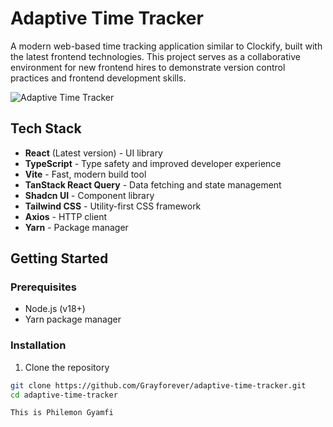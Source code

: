 # Adaptive Time Tracker

A modern web-based time tracking application similar to Clockify, built with the latest frontend technologies. This project serves as a collaborative environment for new frontend hires to demonstrate version control practices and frontend development skills.

![Adaptive Time Tracker](https://placeholder.com/logo)

## Tech Stack

- **React** (Latest version) - UI library
- **TypeScript** - Type safety and improved developer experience
- **Vite** - Fast, modern build tool
- **TanStack React Query** - Data fetching and state management
- **Shadcn UI** - Component library
- **Tailwind CSS** - Utility-first CSS framework
- **Axios** - HTTP client
- **Yarn** - Package manager

## Getting Started

### Prerequisites

- Node.js (v18+)
- Yarn package manager

### Installation

1. Clone the repository
```bash
git clone https://github.com/Grayforever/adaptive-time-tracker.git
cd adaptive-time-tracker

This is Philemon Gyamfi